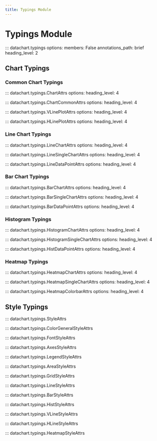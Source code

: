 ```yaml
---
title: Typings Module
---
```


# Typings Module

::: datachart.typings
    options:
        members: False
        annotations_path: brief
        heading_level: 2


## Chart Typings

### Common Chart Typings

::: datachart.typings.ChartAttrs
    options:
        heading_level: 4

::: datachart.typings.ChartCommonAttrs
    options:
        heading_level: 4

::: datachart.typings.VLinePlotAttrs
    options:
        heading_level: 4

::: datachart.typings.HLinePlotAttrs
    options:
        heading_level: 4

### Line Chart Typings

::: datachart.typings.LineChartAttrs
    options:
        heading_level: 4

::: datachart.typings.LineSingleChartAttrs
    options:
        heading_level: 4

::: datachart.typings.LineDataPointAttrs
    options:
        heading_level: 4

### Bar Chart Typings

::: datachart.typings.BarChartAttrs
    options:
        heading_level: 4

::: datachart.typings.BarSingleChartAttrs
    options:
        heading_level: 4

::: datachart.typings.BarDataPointAttrs
    options:
        heading_level: 4

### Histogram Typings

::: datachart.typings.HistogramChartAttrs
    options:
        heading_level: 4

::: datachart.typings.HistogramSingleChartAttrs
    options:
        heading_level: 4

::: datachart.typings.HistDataPointAttrs
    options:
        heading_level: 4

### Heatmap Typings

::: datachart.typings.HeatmapChartAttrs
    options:
        heading_level: 4

::: datachart.typings.HeatmapSingleChartAttrs
    options:
        heading_level: 4

::: datachart.typings.HeatmapColorbarAttrs
    options:
        heading_level: 4


## Style Typings

::: datachart.typings.StyleAttrs

::: datachart.typings.ColorGeneralStyleAttrs

::: datachart.typings.FontStyleAttrs

::: datachart.typings.AxesStyleAttrs

::: datachart.typings.LegendStyleAttrs

::: datachart.typings.AreaStyleAttrs

::: datachart.typings.GridStyleAttrs

::: datachart.typings.LineStyleAttrs

::: datachart.typings.BarStyleAttrs

::: datachart.typings.HistStyleAttrs

::: datachart.typings.VLineStyleAttrs

::: datachart.typings.HLineStyleAttrs

::: datachart.typings.HeatmapStyleAttrs
